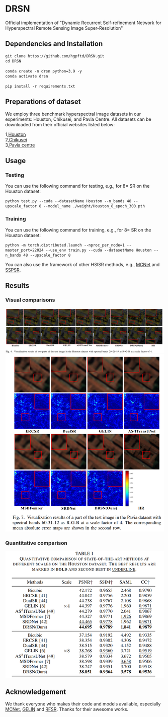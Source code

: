 # DRSN
Official implementation of "Dynamic Recurrent Self-refinement Network for Hyperspectral Remote Sensing Image Super-Resolution"

## Dependencies and Installation
```
git clone https://github.com/hgpftd/DRSN.git
cd DRSN

conda create -n drsn python=3.9 -y
conda activate drsn

pip install -r requirements.txt
```


## Preparations of dataset
We employ three benchmark hyperspectral image datasets in our experiments: Houston, Chikusei, and Pavia Centre. All datasets can be downloaded from their official websites listed below:

1,[Houston](https://naotoyokoya.com/Download.html)    
2,[Chikusei](https://naotoyokoya.com/Download.html)   
3,[Pavia centre](https://www.ehu.eus/ccwintco/index.php/Hyperspectral_Remote_Sensing_Scenes)  


## Usage
### Testing
You can use the following command for testing, e.g., for 8× SR on the Houston dataset:
```
python test.py --cuda --datasetName Houston --n_bands 48 --upscale_factor 8 --model_name ./weight/Houston_8_epoch_300.pth
```

### Training
You can use the following command for training, e.g., for 8× SR on the Houston dataset:
```
python -m torch.distributed.launch --nproc_per_node=1 --master_port=22024 --use_env train.py --cuda --datasetName Houston --n_bands 48 --upscale_factor 8
```
You can also use the framework of other HSISR methods, e.g., [MCNet](https://github.com/qianngli/MCNet) and [SSPSR](https://github.com/junjun-jiang/SSPSR).

## Results
### Visual comparisons 
<img src="assets/Visualization_Houston.png" width="800px"/>

<img src="assets/Visualization_Pavia.png" width="800px"/>

### Quantitative comparison

<img src="assets/Quantitative_Houston.png" width="800px"/>


## Acknowledgement
We thank everyone who makes their code and models available, especially [MCNet](https://github.com/qianngli/MCNet), [GELIN](https://github.com/HuQ1an/GELIN_TGRS) and [RFSR](https://github.com/wxywhu/RFSR_TGRS). Thanks for their awesome works.

